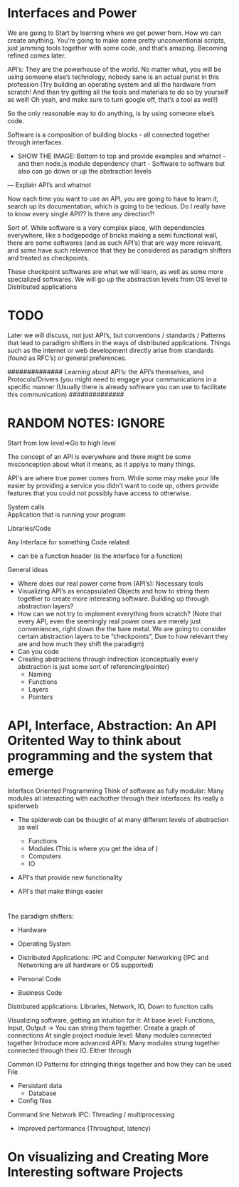 # Interfaces and Power
We are going to Start by learning where we get power from. How we can create anything. You’re going to make some pretty unconventional scripts, just jamming tools together with some code, and that’s amazing. Becoming refined comes later.

API’s: They are the powerhouse of the world. No matter what, you will be using someone else’s technology, nobody sane is an actual purist in this profession (Try building an operating system and all the hardware from scratch! And then try getting all the tools and materials to do so by yourself as well! Oh yeah, and make sure to turn google off, that’s a tool as well!)

So the only reasonable way to do anything, is by using someone else’s code.

Software is a composition of building blocks - all connected together through interfaces. 

- SHOW THE IMAGE: Bottom to top and provide examples and whatnot - and then node.js module dependency chart - Software to software but also can go down or up the abstraction levels

— Explain API’s and whatnot

Now each time you want to use an API, you are going to have to learn it, search up its documentation, which is going to be tedious. Do I really have to know every single API?? Is there any direction?! 

Sort of. While software is a very complex place, with dependencies everywhere, like a hodgepodge of bricks making a semi functional wall, there are some softwares (and as such API’s) that are way more relevant, and some have such relevence that they be considered as paradigm shifters and treated as checkpoints. 

These checkpoint softwares are what we will learn, as well as some more specialized softwares. We will go up the abstraction levels from OS level to Distributed applications 

# TODO
Later we will discuss, not just API’s, but conventions / standards / Patterns that lead to paradigm shifters in the ways of distributed applications. Things such as the internet or web development directly arise from standards (found as RFC’s) or general preferences. 

############## 
Learning about API’s: the API’s themselves, and Protocols/Drivers (you might need to engage your communications in a specific manner (Usually there is already software you can use to facilitate this communication)
##############

# RANDOM NOTES: IGNORE
Start from low level=>Go to high level

The concept of an API is everywhere and there might be some misconception about what it means, as it applys to many things. 

API's are where true power comes from. While some may make your life easier by providing a service you didn't want to code up, others provide features that you could not possibly have access to otherwise. 

System calls  
Application that is running your program

Libraries/Code  

Any Interface for something Code related:
* can be a function header (is the interface for a function)


General ideas
* Where does our real power come from (API’s): Necessary tools
* Visualizing API’s as encapsulated Objects and how to string them together to create more interesting software. Building up through abstraction layers? 
* How can we not try to implement everything from scratch? (Note that every API, even the seemingly real power ones are merely just conveniences, right down the the bare metal. We are going to consider certain abstraction layers to be “checkpoints”, Due to how relevant they are and how much they shift the paradigm)
* Can you code
* Creating abstractions through indirection (conceptually every abstraction is just some sort of referencing/pointer)
    * Naming
    * Functions
    * Layers
    * Pointers

# API, Interface, Abstraction: An API Oritented Way to think about programming and the system that emerge
Interface Oriented Programming
Think of software as fully modular: Many modules all interacting with eachother through their interfaces: Its really a spiderweb
* The spiderweb can be thought of at many different levels of abstraction as well
    * Functions 
    * Modules (This is where you get the idea of )
    * Computers
    * IO


* API's that provide new functionality
* API's that make things easier

# 

The paradigm shifters:
* Hardware
* Operating System
* Distributed Applications: IPC and Computer Networking (IPC and Networking are all hardware or OS supported)

* Personal Code
* Business Code

Distributed applications: Libraries, Network, IO, Down to function calls


Visualizing software, getting an intuition for it: 
At base level: Functions, Input, Output -> You can string them together. Create a graph of connections
At single project module level: Many modules connected together
Introduce more advanced API’s: Many modules strung together connected through their IO. Either through


Common IO Patterns for stringing things together and how they can be used
File
* Persistant data
    * Database
* Config files

Command line
Network
IPC: Threading / multiprocessing
* Improved performance (Throughput, latency)


# On visualizing and Creating More Interesting software Projects